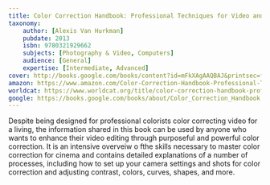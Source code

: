 ```yaml
---
title: Color Correction Handbook: Professional Techniques for Video and Cinema
taxonomy:
	author: [Alexis Van Hurkman]
	pubdate: 2013
	isbn: 9780321929662
	subjects: [Photography & Video, Computers]
	audience: [General]
	expertise: [Intermediate, Advanced]
cover: http://books.google.com/books/content?id=mFkXAgAAQBAJ&printsec=frontcover&img=1&zoom=1&edge=curl&source=gbs_api
amazon: https://www.amazon.com/Color-Correction-Handbook-Professional-Techniques/dp/0321929667/ref=sr_1_1?keywords=Color+correction+handbook+%3A+professional+techniques+for+video+and+cinema&qid=1572275239&sr=8-1
worldcat: https://www.worldcat.org/title/color-correction-handbook-professional-techniques-for-video-and-cinema-2nd-edition/oclc/896863709&referer=brief_results
google: https://books.google.com/books/about/Color_Correction_Handbook.html?hl=&id=mFkXAgAAQBAJ
---
```

Despite being designed for professional colorists color correcting video for a living, the information shared in this book can be used by anyone who wants to enhance their video editing through purposeful and powerful color correction.  It is an intensive overveiw o fthe skills necessary to master color correction for cinema and contains detailed explanations of a number of processes, including how to set up your camera settings and shots for color correction and  adjusting contrast, colors, curves, shapes, and more.